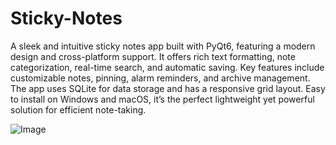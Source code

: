 # Sticky-Notes

A sleek and intuitive sticky notes app built with PyQt6, featuring a modern design and cross-platform support. It offers rich text formatting, note categorization, real-time search, and automatic saving. Key features include customizable notes, pinning, alarm reminders, and archive management. The app uses SQLite for data storage and has a responsive grid layout. Easy to install on Windows and macOS, it’s the perfect lightweight yet powerful solution for efficient note-taking.


![Image](https://github.com/user-attachments/assets/eb0634d2-b5fd-4c2b-aa84-7d90150a1d59)
